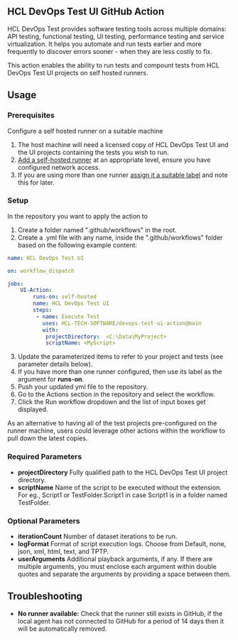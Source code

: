 ## HCL DevOps Test UI GitHub Action
HCL DevOps Test provides software testing tools across multiple domains: API testing, functional testing, UI testing, performance testing and service virtualization. It helps you automate and run tests earlier and more frequently to discover errors sooner - when they are less costly to fix.

This action enables the ability to run tests and compount tests from HCL DevOps Test UI projects on self hosted runners.

## Usage

### Prerequisites

Configure a self hosted runner on a suitable machine
1. The host machine will need a licensed copy of HCL DevOps Test UI and the UI projects containing the tests you wish to run.
2. [Add a self-hosted runner](https://docs.github.com/en/actions/hosting-your-own-runners/adding-self-hosted-runners) at an appropriate level, ensure you have configured network access.
3. If you are using more than one runner [assign it a suitable label](https://docs.github.com/en/actions/hosting-your-own-runners/using-labels-with-self-hosted-runners) and note this for later.

### Setup
In the repository you want to apply the action to
1. Create a folder named ".github/workflows" in the root.
2. Create a .yml file with any name, inside the ".github/workflows" folder based on the following example content:

```yaml
name: HCL DevOps Test UI

on: workflow_dispatch

jobs:
    UI-Action:
        runs-on: self-hosted
        name: HCL DevOps Test UI
        steps:
         - name: Execute Test
           uses: HCL-TECH-SOFTWARE/devops-test-ui-action@main
           with:
            projectDirectory:  <C:\Data\MyProject>
            scriptName: <MyScript>
```

3. Update the parameterized items to refer to your project and tests (see parameter details below).
4. If you have more than one runner configured, then use its label as the argument for **runs-on**.
5. Push your updated yml file to the repository.
6. Go to the Actions section in the repository and select the workflow.
7. Click the Run workflow dropdown and the list of input boxes get displayed.

As an alternative to having all of the test projects pre-configured on the runner machine, users could leverage other actions within the workflow to pull down the latest copies. 

### Required Parameters

- **projectDirectory** Fully qualified path to the HCL DevOps Test UI project directory.
- **scriptName** Name of the script to be executed without the extension. For eg., Script1 or TestFolder.Script1 in case Script1 is in a folder named TestFolder.

### Optional Parameters
- **iterationCount** Number of dataset iterations to be run.
- **logFormat** Format of script execution logs. Choose from Default, none, json, xml, html, text, and TPTP.
- **userArguments** Additional playback arguments, if any. If there are multiple arguments, you must enclose each argument within double quotes and separate the arguments by providing a space between them.

## Troubleshooting
- **No runner available:** Check that the runner still exists in GitHub, if the local agent has not connected to GitHub for a period of 14 days then it will be automatically removed.
